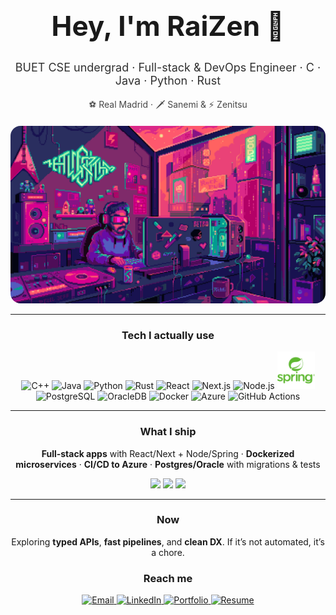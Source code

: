 <!--
   Minimal • Dark • Glass • Big Icons
   Profile README for: RaiZen094
-->

<!-- HERO -->
<div align="center">

  <!-- Banner (optional; add later) -->
  <!-- <img src="assets/banner.png" width="100%" alt="Header Banner" /> -->

  <h1 style="margin-top: 14px; font-size: 44px;">
    <span>Hey, I'm <b>RaiZen</b> 👋</span>
  </h1>

  <p style="font-size: 18px; opacity: .9;">
    BUET CSE undergrad · Full-stack & DevOps Engineer · C · Java · Python · Rust
  </p>

  <!-- Personality line -->
  <p style="opacity:.8">⚽ Real Madrid · 🗡️ Sanemi & ⚡ Zenitsu</p>

  <!-- Anime gif -->
  <img src="assets/tech.gif" alt="Sanemi / Zenitsu" width="540" style="border-radius:16px; margin-top: 6px;" />

</div>

---

<!-- STACK WALL -->
<div align="center">
  <h3>Tech I actually use</h3>
</div>

<div align="center">
  <!-- Languages -->
  <img src="https://cdn.jsdelivr.net/gh/devicons/devicon/icons/cplusplus/cplusplus-original.svg" height="60" alt="C++" />
  <img src="https://cdn.jsdelivr.net/gh/devicons/devicon/icons/java/java-original.svg" height="60" alt="Java" />
  <img src="https://cdn.jsdelivr.net/gh/devicons/devicon/icons/python/python-original.svg" height="60" alt="Python" />
  <img src="https://cdn.jsdelivr.net/gh/devicons/devicon/icons/rust/rust-original.svg" height="60" alt="Rust" />

  <!-- Frontend -->
  <img src="https://cdn.jsdelivr.net/gh/devicons/devicon/icons/react/react-original.svg" height="60" alt="React" />
   <img src="https://cdn.jsdelivr.net/gh/devicons/devicon/icons/nextjs/nextjs-original.svg" height="56" alt="Next.js" />

  <!-- Backend -->
  <img src="https://cdn.jsdelivr.net/gh/devicons/devicon/icons/nodejs/nodejs-original-wordmark.svg" height="60" alt="Node.js" />
  <img src="https://raw.githubusercontent.com/devicons/devicon/master/icons/spring/spring-original-wordmark.svg" height="60" alt="Spring Boot" />

  <!-- Databases -->
  <img src="https://cdn.jsdelivr.net/gh/devicons/devicon/icons/postgresql/postgresql-original.svg" height="60" alt="PostgreSQL" />
  <img src="https://cdn.jsdelivr.net/gh/devicons/devicon/icons/oracle/oracle-original.svg" height="60" alt="OracleDB" />

  <!-- DevOps -->
  <img src="https://cdn.jsdelivr.net/gh/devicons/devicon/icons/docker/docker-original.svg" height="60" alt="Docker" />
  <img src="https://cdn.jsdelivr.net/gh/devicons/devicon/icons/azure/azure-original.svg" height="60" alt="Azure" />
  <img src="https://cdn.jsdelivr.net/gh/devicons/devicon/icons/githubactions/githubactions-original.svg" height="60" alt="GitHub Actions" />
</div>



---

<!-- WHAT I BUILD -->
<div align="center">
  <h3>What I ship</h3>
</div>

<p align="center">
  <b>Full-stack apps</b> with React/Next + Node/Spring · 
  <b>Dockerized microservices</b> · 
  <b>CI/CD to Azure</b> ·
  <b>Postgres/Oracle</b> with migrations & tests
</p>

<!-- METRICS -->
<div align="center">
  <img src="https://github-readme-stats.vercel.app/api?username=RaiZen094&show_icons=true&hide_title=true&rank_icon=github&theme=transparent" height="150" />
  <img src="https://streak-stats.demolab.com?user=RaiZen094&theme=transparent" height="150" />
  <img src="https://github-readme-stats.vercel.app/api/top-langs/?username=RaiZen094&layout=compact&theme=transparent&langs_count=8" height="150" />
</div> 



---

<!-- NOW / CONTACT -->
<div align="center">
  <h3>Now</h3>
</div>

<p align="center">
  Exploring <b>typed APIs</b>, <b>fast pipelines</b>, and <b>clean DX</b>.
  If it’s not automated, it’s a chore.
</p>

<div align="center">
  <h3>Reach me</h3>
  <p>
    <a href="mailto:raiyan.fzs845@gmail.com">
      <img alt="Email" src="https://img.shields.io/badge/Email-0B0D10?style=for-the-badge&logo=gmail&logoColor=white&labelColor=1a1f29" />
    </a>
    <a href="https://www.linkedin.com/in/golam-mostofa-4b5357359?utm_source=share&utm_campaign=share_via&utm_content=profile&utm_medium=android_app">
      <img alt="LinkedIn" src="https://img.shields.io/badge/LinkedIn-0B0D10?style=for-the-badge&logo=linkedin&logoColor=0A66C2&labelColor=1a1f29" />
    </a>
    <a href="https://raizen094.github.io/">
      <img alt="Portfolio" src="https://img.shields.io/badge/Portfolio-0B0D10?style=for-the-badge&logo=vercel&logoColor=white&labelColor=1a1f29" />
    </a>
    <a href="https://your-cdn.com/Resume_RaiZen094.pdf">
      <img alt="Resume" src="https://img.shields.io/badge/Resume-0B0D10?style=for-the-badge&logo=readme&logoColor=white&labelColor=1a1f29" />
    </a>
  </p>
</div>


<!-- END -->
